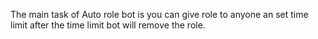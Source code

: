The main task of Auto role bot is you can give role to anyone an set time limit after the time limit bot will remove the role. 
